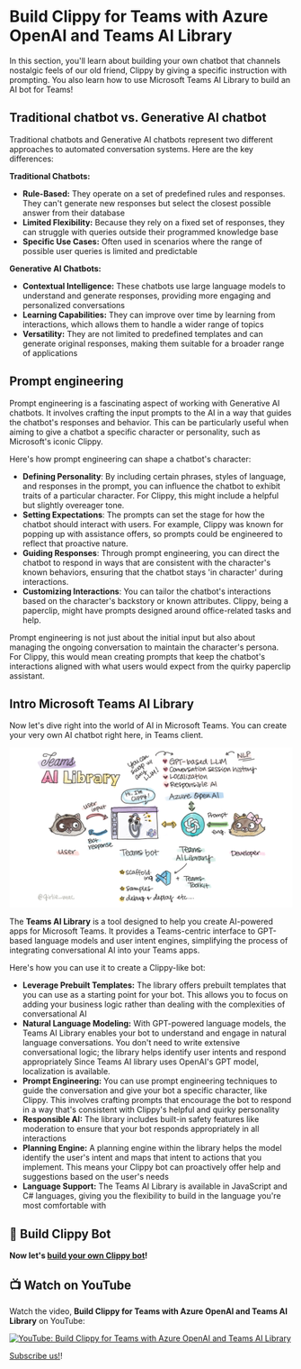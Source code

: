 # Build Clippy for Teams with Azure OpenAI and Teams AI Library

In this section, you'll learn about building your own chatbot that channels nostalgic feels of our old friend, Clippy by giving a specific instruction with prompting. You also learn how to use Microsoft Teams AI Library to build an AI bot for Teams!


## Traditional chatbot vs. Generative AI chatbot

Traditional chatbots and Generative AI chatbots represent two different approaches to automated conversation systems. Here are the key differences:

**Traditional Chatbots:**

- **Rule-Based:** They operate on a set of predefined rules and responses. They can't generate new responses but select the closest possible answer from their database
- **Limited Flexibility:** Because they rely on a fixed set of responses, they can struggle with queries outside their programmed knowledge base
- **Specific Use Cases:** Often used in scenarios where the range of possible user queries is limited and predictable

**Generative AI Chatbots:**

- **Contextual Intelligence:** These chatbots use large language models to understand and generate responses, providing more engaging and personalized conversations
- **Learning Capabilities:** They can improve over time by learning from interactions, which allows them to handle a wider range of topics
- **Versatility:** They are not limited to predefined templates and can generate original responses, making them suitable for a broader range of applications

## Prompt engineering

Prompt engineering is a fascinating aspect of working with Generative AI chatbots. It involves crafting the input prompts to the AI in a way that guides the chatbot's responses and behavior. This can be particularly useful when aiming to give a chatbot a specific character or personality, such as Microsoft's iconic Clippy.

Here's how prompt engineering can shape a chatbot's character:

- **Defining Personality**: By including certain phrases, styles of language, and responses in the prompt, you can influence the chatbot to exhibit traits of a particular character. For Clippy, this might include a helpful but slightly overeager tone.
- **Setting Expectations**: The prompts can set the stage for how the chatbot should interact with users. For example, Clippy was known for popping up with assistance offers, so prompts could be engineered to reflect that proactive nature.
- **Guiding Responses**: Through prompt engineering, you can direct the chatbot to respond in ways that are consistent with the character's known behaviors, ensuring that the chatbot stays 'in character' during interactions.
- **Customizing Interactions**: You can tailor the chatbot's interactions based on the character's backstory or known attributes. Clippy, being a paperclip, might have prompts designed around office-related tasks and help.

Prompt engineering is not just about the initial input but also about managing the ongoing conversation to maintain the character's persona. For Clippy, this would mean creating prompts that keep the chatbot's interactions aligned with what users would expect from the quirky paperclip assistant.

## Intro Microsoft Teams AI Library

Now let's dive right into the world of AI in Microsoft Teams. You can create your very own AI chatbot right here, in Teams client.

![Doodle: what is Generative AI?](../images/doodle-teamsailib.png)

The **Teams AI Library** is a tool designed to help you create AI-powered apps for Microsoft Teams. It provides a Teams-centric interface to GPT-based language models and user intent engines, simplifying the process of integrating conversational AI into your Teams apps. 

Here's how you can use it to create a Clippy-like bot:

- **Leverage Prebuilt Templates:** The library offers prebuilt templates that you can use as a starting point for your bot. This allows you to focus on adding your business logic rather than dealing with the complexities of conversational AI
- **Natural Language Modeling:** With GPT-powered language models, the Teams AI Library enables your bot to understand and engage in natural language conversations. You don't need to write extensive conversational logic; the library helps identify user intents and respond appropriately
Since Teams AI library uses OpenAI's GPT model, localization is available. 
- **Prompt Engineering:** You can use prompt engineering techniques to guide the conversation and give your bot a specific character, like Clippy. This involves crafting prompts that encourage the bot to respond in a way that's consistent with Clippy's helpful and quirky personality
- **Responsible AI:** The library includes built-in safety features like moderation to ensure that your bot responds appropriately in all interactions
- **Planning Engine:** A planning engine within the library helps the model identify the user's intent and maps that intent to actions that you implement. This means your Clippy bot can proactively offer help and suggestions based on the user's needs
- **Language Support:** The Teams AI Library is available in JavaScript and C# languages, giving you the flexibility to build in the language you're most comfortable with

## 🚀 Build Clippy Bot

**Now let's [build your own Clippy bot](sample/README.md)!**

## 📺 Watch on YouTube

Watch the video, **Build Clippy for Teams with Azure OpenAI and Teams AI Library** on YouTube:

[![YouTube: Build Clippy for Teams with Azure OpenAI and Teams AI Library](https://img.youtube.com/vi/OZ6qNiuGo1Q/0.jpg)](https://youtu.be/OZ6qNiuGo1Q?si=O9xg9MmmWmCJ7fwi)

[Subscribe us!](https://www.youtube.com/channel/UCV_6HOhwxYLXAGd-JOqKPoQ?sub_confirmation=1)! 